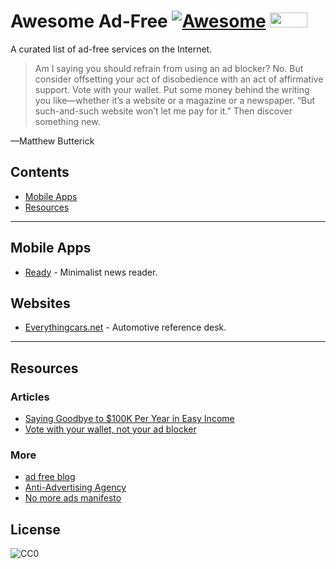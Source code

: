 # Awesome Ad-Free [![Awesome](https://cdn.rawgit.com/sindresorhus/awesome/d7305f38d29fed78fa85652e3a63e154dd8e8829/media/badge.svg)](https://github.com/sindresorhus/awesome) <a href="https://nomoreads.org"><img src="https://nomoreads.org/img/nomoreads_logo_small.png" width="60" height="24"></a>

A curated list of ad-free services on the Internet.

>Am I saying you should refrain from using an ad blocker? No. But consider offsetting your act of disobedience with an act of affirmative support. Vote with your wallet. Put some money behind the writing you like—whether it’s a website or a magazine or a newspaper. “But such-and-such website won’t let me pay for it.” Then discover something new.

—Matthew Butterick

## Contents
* [Mobile Apps](#mobile-apps)
* [Resources](#resources)

---

## Mobile Apps
* [Ready](https://readytheapp.com/) - Minimalist news reader.

## Websites
* [Everythingcars.net](https://everythingcars.net/) - Automotive reference desk.

---

## Resources

### Articles
* [Saying Goodbye to $100K Per Year in Easy Income](https://www.stevepavlina.com/blog/2008/10/dropping-adsense-saying-goodbye-to-100k-per-year-in-easy-income/)
* [Vote with your wallet, not your ad blocker](http://practicaltypography.com/vote-with-your-wallet.html)

### More
* [ad free blog](http://adfreeblog.org/)
* [Anti-Advertising Agency](https://antiadvertisingagency.com/our-mission/)
* [No more ads manifesto](https://nomoreads.org/)

## License
![CC0](http://mirrors.creativecommons.org/presskit/buttons/88x31/svg/cc-zero.svg)
